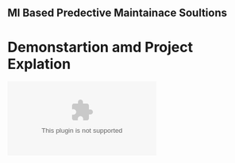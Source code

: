 ## Ml Based Predective Maintainace Soultions 
# Demonstartion amd Project Explation
![content](https://github.com/r-rishit27/Predective_Maintainace_Altair/blob/main/Green%20Modern%20Analysis%20of%20Results%20Presentation%20(1).pptx)
